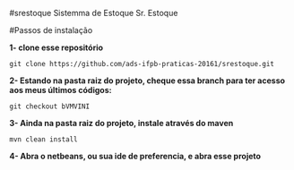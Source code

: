#srestoque
Sistemma de Estoque Sr. Estoque

#Passos de instalação

**1- clone esse repositório**

`git clone https://github.com/ads-ifpb-praticas-20161/srestoque.git`

**2- Estando na pasta raiz do projeto, cheque essa branch para ter acesso aos meus últimos códigos:**

`git checkout bVMVINI`

**3- Ainda na pasta raiz do projeto, instale através do maven**

`mvn clean install`

**4- Abra o netbeans, ou sua ide de preferencia, e abra esse projeto**


